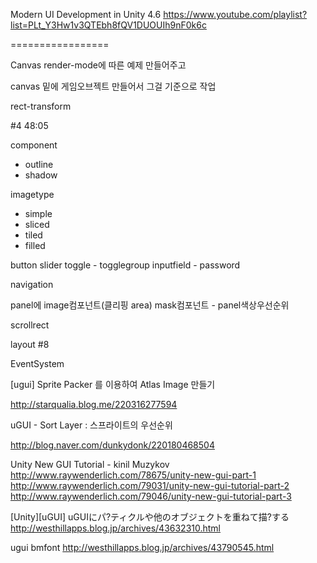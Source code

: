 Modern UI Development in Unity 4.6
https://www.youtube.com/playlist?list=PLt_Y3Hw1v3QTEbh8fQV1DUOUIh9nF0k6c


=================


Canvas
render-mode에 따른 예제 만들어주고

canvas 밑에 게임오브젝트 만들어서 그걸 기준으로 작업

rect-transform

#4 48:05



component
- outline 
- shadow

imagetype
- simple
- sliced
- tiled
- filled


button
slider
toggle - togglegroup
inputfield - password

navigation

panel에 image컴포넌트(클리핑 area)
mask컴포넌트 - panel색상우선순위

scrollrect


layout #8


EventSystem



[ugui] Sprite Packer 를 이용하여 Atlas Image 만들기

http://starqualia.blog.me/220316277594

 	
uGUI - Sort Layer : 스프라이트의 우선순위

http://blog.naver.com/dunkydonk/220180468504



Unity New GUI Tutorial - kinil Muzykov
http://www.raywenderlich.com/78675/unity-new-gui-part-1
http://www.raywenderlich.com/79031/unity-new-gui-tutorial-part-2
http://www.raywenderlich.com/79046/unity-new-gui-tutorial-part-3


[Unity][uGUI] uGUIにパ?ティクルや他のオブジェクトを重ねて描?する
http://westhillapps.blog.jp/archives/43632310.html


ugui bmfont
http://westhillapps.blog.jp/archives/43790545.html

